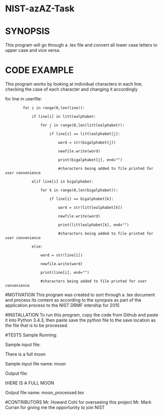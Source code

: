 # NIST-azAZ-Task
# SYNOPSIS
This program will go through a .tex file and convert all lower case letters to upper case and vice versa.

# CODE EXAMPLE
This program works by looking at individual characters in each line, checking the case of each character and changing it accordingly

for line in userfile:

            for i in range(0,len(line)):
            
                if line[i] in littlealphabet:
                
                    for j in range(0,len(littlealphabet)):
                    
                        if line[i] == littlealphabet[j]:
                        
                            word = str(bigalphabet[j])
                            
                            newfile.write(word)
                            
                            print(bigalphabet[j], end="")
                            
                            #characters being added to file printed for user convenience
                            
                elif line[i] in bigalphabet:
                
                    for k in range(0,len(bigalphabet)):
                    
                        if line[i] == bigalphabet[k]:
                        
                            word = str(littlealphabet[k])
                            
                            newfile.write(word)
                            
                            print(littlealphabet[k], end="")
                            
                            #characters being added to file printed for user convenience
                            
                else:
                
                    word = str(line[i])
                    
                    newfile.write(word)
                    
                    print(line[i], end="")
                    
                    #characters being added to file printed for user convenience
                    

#MOTIVATION
This program was created to sort through a .tex document and process its content as according to the synopsis as part of the application process to the NIST DRMF intership for 2015

#INSTALLATION
To run this program, copy the code from Github and paste it into Python 3.4.3, then paste save the python file to the save location as the file that is to be processed.

#TESTS
Sample Running:

Sample input file:

There is a full moon

Sample input file name: moon

Output file:

tHERE IS A FULL MOON

Output file name: moon_processed.tex

#CONTRIBUTORS
Mr. Howard Cohl for overseeing this project
Mr. Mark Curran for giving me the opportunity to join NIST

  

